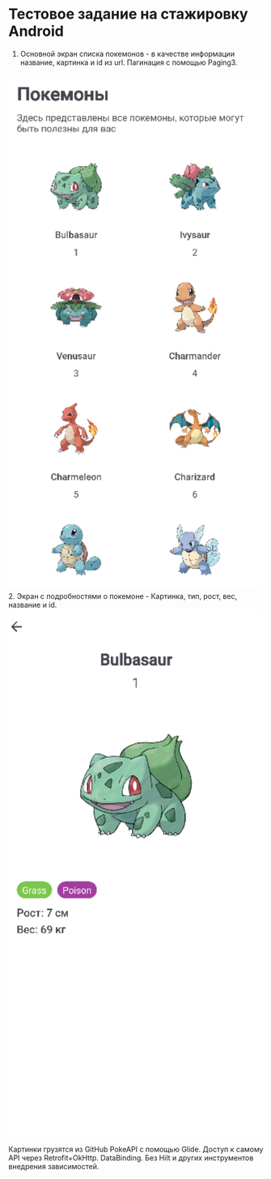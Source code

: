 # Тестовое задание на стажировку Android

1. Основной экран списка покемонов - в качестве информации название, картинка и id из url. Пагинация с помощью Paging3.
<img width="800px" src="https://github.com/wybin4/pokeapi_vk/blob/assets/sc_1.PNG"/>
2. Экран с подробностями о покемоне - Картинка, тип, рост, вес, название и id.
<img width="800px" src="https://github.com/wybin4/pokeapi_vk/blob/assets/sc_2.PNG"/>

Картинки грузятся из GitHub PokeAPI с помощью Glide. Доступ к самому API через Retrofit+OkHttp. DataBinding. Без Hilt и других инструментов внедрения зависимостей.
